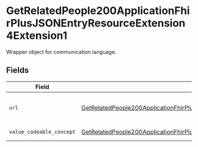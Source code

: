 # GetRelatedPeople200ApplicationFhirPlusJSONEntryResourceExtension4Extension1

Wrapper object for communication language.


## Fields

| Field                                                                                                                                                                                                                         | Type                                                                                                                                                                                                                          | Required                                                                                                                                                                                                                      | Description                                                                                                                                                                                                                   |
| ----------------------------------------------------------------------------------------------------------------------------------------------------------------------------------------------------------------------------- | ----------------------------------------------------------------------------------------------------------------------------------------------------------------------------------------------------------------------------- | ----------------------------------------------------------------------------------------------------------------------------------------------------------------------------------------------------------------------------- | ----------------------------------------------------------------------------------------------------------------------------------------------------------------------------------------------------------------------------- |
| `url`                                                                                                                                                                                                                         | [GetRelatedPeople200ApplicationFhirPlusJSONEntryResourceExtension4Extension1URL](../../models/operations/getrelatedpeople200applicationfhirplusjsonentryresourceextension4extension1url.md)                                   | :heavy_check_mark:                                                                                                                                                                                                            | Key of this object. Always `language`.                                                                                                                                                                                        |
| `value_codeable_concept`                                                                                                                                                                                                      | [GetRelatedPeople200ApplicationFhirPlusJSONEntryResourceExtension4Extension1ValueCodeableConcept](../../models/operations/getrelatedpeople200applicationfhirplusjsonentryresourceextension4extension1valuecodeableconcept.md) | :heavy_check_mark:                                                                                                                                                                                                            | Human language.                                                                                                                                                                                                               |